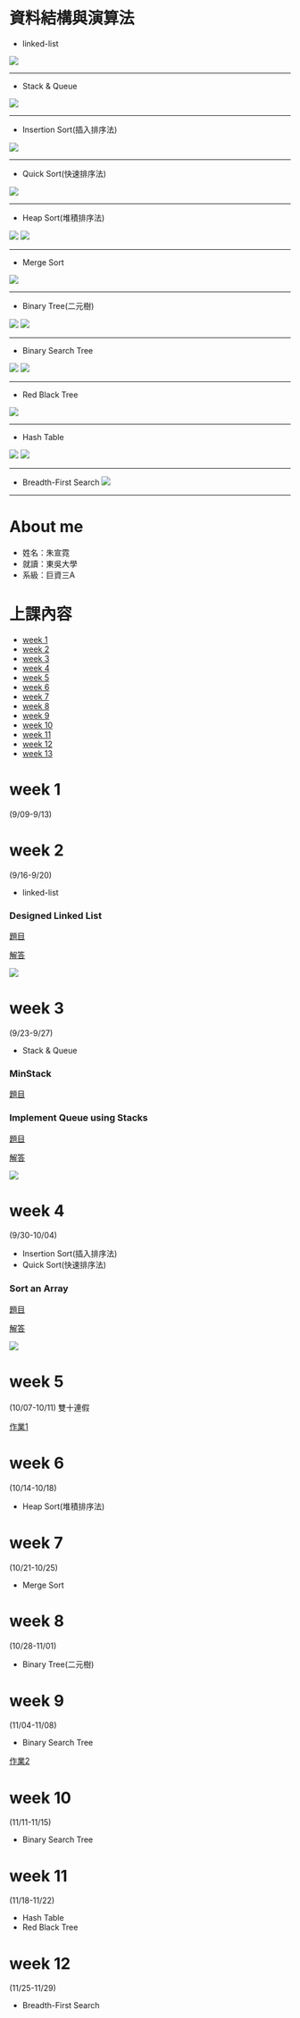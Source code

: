 # 資料結構與演算法
 * linked-list
  
  ![](/image/linked-list.png)
 
 ----------------------------------------
 * Stack & Queue
 
  ![](image/%20%20Stack%20&%20Queue%20.png)
  
 ----------------------------------------
 * Insertion Sort(插入排序法)
 
  ![](/image/Insertion%20Sort.png)
 
 ----------------------------------------
 * Quick Sort(快速排序法) 
 
  ![](image/Quick%20Sort.png)
  
 ----------------------------------------
 * Heap Sort(堆積排序法)
 
 ![](image/heap%20sort.png)
 ![](image/Heap%20Sort2.jpg)
 
 ----------------------------------------
 * Merge Sort
 
![](image/Merge%20Sort(合併排序法).png)

----------------------------------------
 * Binary Tree(二元樹)

![](image/%20%20%20%20%20%20%20Binary%20Tree(二元樹).png)
![](image/%20%20%20%20%20%20%20Binary%20Tree(二元樹)2.png)

----------------------------------------
 * Binary Search Tree
 
![](/image/Binary%20Search%20Tree.png)
![](/image/Binary%20Search%20Tree2.png)

----------------------------------------
 * Red Black Tree
 
![](/image/red%20black%20tree.png) 
 
 
 ----------------------------------------
  * Hash Table
  
 ![](/image/Hash%20Table.png)
 ![](/image/Hash%20Table%202.png)
 
 ----------------------------------------
  *  Breadth-First Search
 ![](/master/image/Breadth-First%20Search.png) 
 
 ----------------------------------------
# About me
 * 姓名：朱宣霓
 * 就讀：東吳大學
 * 系級：巨資三A

# 上課內容
- [week 1](#week-1)
- [week 2](#week-2)
- [week 3](#week-3)
- [week 4](#week-4)
- [week 5](#week-5)
- [week 6](#week-6)
- [week 7](#week-7)
- [week 8](#week-8)
- [week 9](#week-9)
- [week 10](#week-10)
- [week 11](#week-11)
- [week 12](#week-12)
- [week 13](#week-13)

# week 1 
(9/09-9/13)

# week 2 
(9/16-9/20)
* linked-list
### Designed Linked List  
[題目](https://leetcode.com/problems/design-linked-list/)

[解答](https://github.com/pignini/as/blob/master/code/LinkedList.py)

![](/image/Design%20Linked%20List.png)

# week 3
(9/23-9/27)
* Stack & Queue
### MinStack 
[題目](https://leetcode.com/problems/min-stack/)

### Implement Queue using Stacks 
[題目](https://leetcode.com/problems/implement-queue-using-stacks/)

[解答](https://github.com/pignini/as/blob/master/code/Implement%20Queue%20using%20Stacks.py)

![](/image/Implement%20Queue%20using%20Stacks.png)

# week 4 
(9/30-10/04)
* Insertion Sort(插入排序法)
* Quick Sort(快速排序法)
### Sort an Array
[題目](https://leetcode.com/problems/sort-an-array/submissions/)

[解答](https://github.com/pignini/as/blob/master/code/Sort%20an%20Array.py)

![](/image/sort%20an%20array.png)

# week 5 
(10/07-10/11)
雙十連假

[作業1](https://github.com/pignini/as/tree/master/homework1)

# week 6 
(10/14-10/18)
 * Heap Sort(堆積排序法)

# week 7 
(10/21-10/25)
* Merge Sort

# week 8
(10/28-11/01)
* Binary Tree(二元樹)

# week 9
(11/04-11/08)
* Binary Search Tree

[作業2](https://github.com/pignini/as/tree/master/homework2)

# week 10
(11/11-11/15)
* Binary Search Tree

# week 11
(11/18-11/22)
* Hash Table
* Red Black Tree


# week 12
(11/25-11/29)
*  Breadth-First Search
